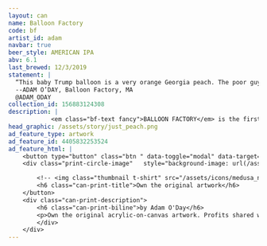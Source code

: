```yaml
---
layout: can
name: Balloon Factory
code: bf
artist_id: adam
navbar: true
beer_style: AMERICAN IPA
abv: 6.1
last_brewed: 12/3/2019
statement: |
  “This baby Trump balloon is a very orange Georgia peach. The poor guy didn’t seem happy in the city. He is freed from a menacing urban landscape and drifts to a farm I painted in New Hampshire. The word farm has multiple meanings: retiring in peace... or going to jail.”
  --ADAM O’DAY, Balloon Factory, MA
  @ADAM_ODAY
collection_id: 156883124308
description: | 
            <em class="bf-text fancy">BALLOON FACTORY</em> is the first can in the Baby Dictators series. Created by Adam O’Day who lived for a time in Athens Georgia, we wanted the first beer in this series to take a step back from a literal rendering of the subject and to tell a different story… the <em class="bf-text fancy">BALLOON FACTORY</em> is a pretty dark place, from which the balloon escapes to greener pastures.</p>
head_graphic: /assets/story/just_peach.png
ad_feature_type: artwork
ad_feature_id: 4405832253524
ad_feature_html: |
    <button type="button" class="btn " data-toggle="modal" data-target="#medusa-t-modal">
    <div class="print-circle-image"   style="background-image: url(/assets/ads/balloon_factory_graphic@0,3x.png);"></div>

        <!-- <img class="thumbnail t-shirt" src="/assets/icons/medusa_navy.png"/>  -->
        <h6 class="can-print-title">Own the original artwork</h6>
    </button>
    <div class="can-print-description">
        <h6 class="can-print-biline">by Adam O'Day</h6>
        <p>Own the original acrylic-on-canvas artwork. Profits shared with the artist. Learn about our mission <a href="mission">here</a>.</p>
        </div>
    </div>     
---
```

